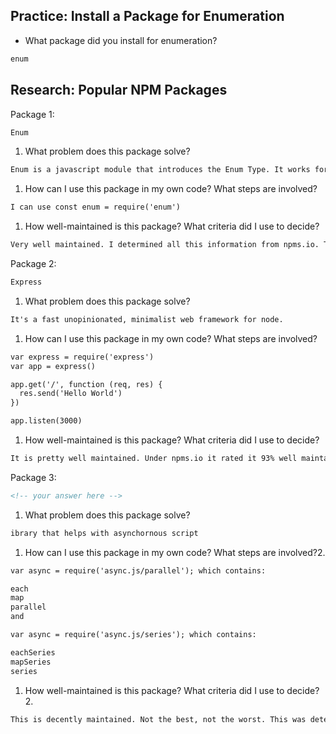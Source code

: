 ## Practice: Install a Package for Enumeration

- What package did you install for enumeration?

```md
enum
```

## Research: Popular NPM Packages

Package 1:
```md
Enum
```
1.  What problem does this package solve?
```md
Enum is a javascript module that introduces the Enum Type. It works for node.js and in the browser.
```
1.  How can I use this package in my own code? What steps are involved?
```md
I can use const enum = require('enum')
```
1.  How well-maintained is this package? What criteria did I use to decide?
```md
Very well maintained. I determined all this information from npms.io. This place determines the quality, popularity and maintenance. I also personally feel how good a package is by the number of versions, downloads and the least amount of commits, and the last time there was a commit to resolve an issue, but most importantly npms.io is very important.
```

Package 2:
```md
Express
```
1.  What problem does this package solve?
```md
It's a fast unopinionated, minimalist web framework for node.
```
1.  How can I use this package in my own code? What steps are involved?
```md
var express = require('express')
var app = express()

app.get('/', function (req, res) {
  res.send('Hello World')
})

app.listen(3000)
```
1.  How well-maintained is this package? What criteria did I use to decide?
```md
It is pretty well maintained. Under npms.io it rated it 93% well maintained.
```

Package 3:
```md
<!-- your answer here -->
```
1.  What problem does this package solve?
```md
ibrary that helps with asynchornous script
```
1.  How can I use this package in my own code? What steps are involved?2.
```md
var async = require('async.js/parallel'); which contains:

each
map
parallel
and

var async = require('async.js/series'); which contains:

eachSeries
mapSeries
series
```
1.  How well-maintained is this package? What criteria did I use to decide?2.
```md
This is decently maintained. Not the best, not the worst. This was determined by npms.io and rated it 50% .
```
